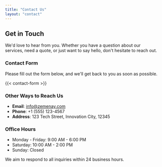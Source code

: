 ```yaml
---
title: "Contact Us"
layout: "contact"
---
```


## Get in Touch

We'd love to hear from you. Whether you have a question about our services, need a quote, or just want to say hello, don't hesitate to reach out.

### Contact Form

Please fill out the form below, and we'll get back to you as soon as possible.

{{< contact-form >}}

### Other Ways to Reach Us

- **Email**: info@zemenay.com
- **Phone**: +1 (555) 123-4567
- **Address**: 123 Tech Street, Innovation City, 12345

### Office Hours

- Monday - Friday: 9:00 AM - 6:00 PM
- Saturday: 10:00 AM - 2:00 PM
- Sunday: Closed

We aim to respond to all inquiries within 24 business hours.

